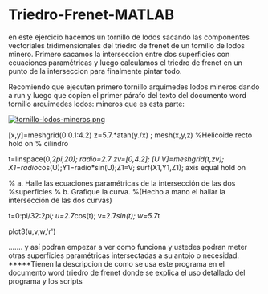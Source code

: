 # Triedro-Frenet-MATLAB
en este ejercicio hacemos un tornillo de lodos sacando las componentes vectoriales tridimensionales del triedro de frenet de un tornillo de lodos minero. Primero sacamos la interseccion entre dos superficies con ecuaciones paramétricas y luego calculamos el triedro de frenet en un punto de la interseccion para finalmente pintar todo. 

Recomiendo que ejecuten primero tornillo arquímedes lodos mineros dando a run y luego que copien el primer párafo del texto del documento word tornillo arquimedes lodos: mineros que es esta parte:

[![tornillo-lodos-mineros.png](https://i.postimg.cc/C5FS61jt/tornillo-lodos-mineros.png)](https://postimg.cc/2bXs1C9F)

[x,y]=meshgrid(0:0.1:4.2)
z=5.7.*atan(y./x) ; mesh(x,y,z) %Helicoide recto
hold on
 % cilindro
 
t=linspace(0,2*pi,20);
radio=2.7
zv=[0,4.2];
[U V]=meshgrid(t,zv);
X1=radio*cos(U);Y1=radio*sin(U);Z1=V;
surf(X1,Y1,Z1);
axis equal
hold on
 
% a. Halle las  ecuaciones  paramétricas  de la intersección  de las dos 
%superficies 
% b. Grafique la curva. 
%(Hecho a mano el hallar la intersección de las dos curvas)
 
t=0:pi/32:2*pi;
u=2.7*cos(t);
v=2.7*sin(t);
w=5.7*t
 
plot3(u,v,w,'r')
 
 ....... y así podran empezar a ver como funciona y ustedes podran meter otras superficies paramétricas intersectadas a su antojo o necesidad. 
 *****Tienen la descripcion de como se usa este programa en el documento word triedro de frenet donde se explica el uso detallado del programa y los scripts
  
